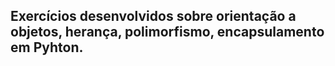 ## Exercícios desenvolvidos sobre orientação a objetos, herança, polimorfismo, encapsulamento em Pyhton.
